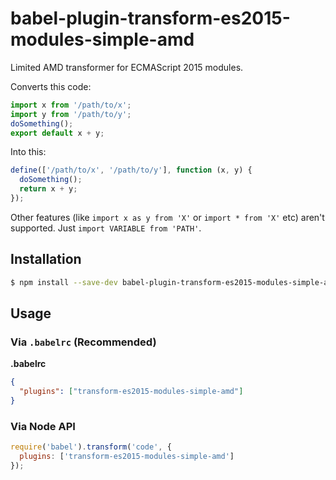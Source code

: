 # babel-plugin-transform-es2015-modules-simple-amd

Limited AMD transformer for ECMAScript 2015 modules.

Converts this code:
```js
import x from '/path/to/x';
import y from '/path/to/y';
doSomething();
export default x + y;
```

Into this:
```js
define(['/path/to/x', '/path/to/y'], function (x, y) {
  doSomething();
  return x + y;
});
```

Other features (like ``import x as y from 'X'`` or ``import * from 'X'`` etc) aren't supported. Just ``import VARIABLE from 'PATH'``.

## Installation

```sh
$ npm install --save-dev babel-plugin-transform-es2015-modules-simple-amd
```

## Usage

### Via `.babelrc` (Recommended)

**.babelrc**

```json
{
  "plugins": ["transform-es2015-modules-simple-amd"]
}
```

### Via Node API

```javascript
require('babel').transform('code', {
  plugins: ['transform-es2015-modules-simple-amd']
});
```
